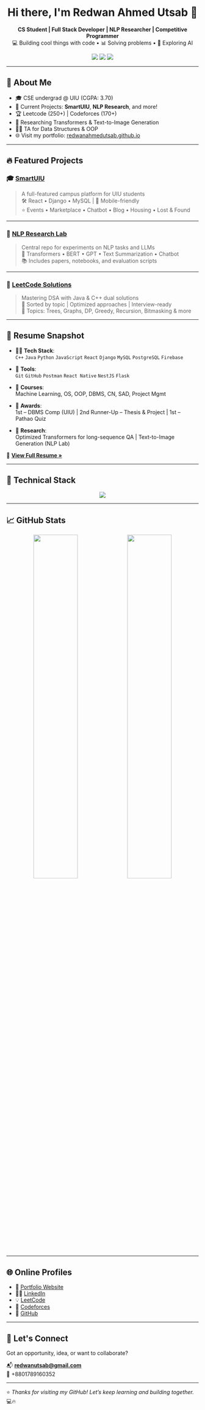 <h1 align="center">Hi there, I'm Redwan Ahmed Utsab 👋</h1>

<p align="center">
  <b>CS Student | Full Stack Developer | NLP Researcher | Competitive Programmer</b><br>
  💻 Building cool things with code • 📊 Solving problems • 🧠 Exploring AI
</p>

<p align="center">
  <a href="https://redwanahmedutsab.github.io" target="_blank"><img src="https://img.shields.io/badge/Portfolio-%23FF5722?style=for-the-badge&logo=Firefox&logoColor=white"/></a>
  <a href="https://www.linkedin.com/in/redwanahmedutsab" target="_blank"><img src="https://img.shields.io/badge/LinkedIn-%230077B5?style=for-the-badge&logo=linkedin&logoColor=white"/></a>
  <a href="mailto:redwanutsab@gmail.com"><img src="https://img.shields.io/badge/Email-D14836?style=for-the-badge&logo=gmail&logoColor=white"/></a>
</p>

---

## 🚀 About Me

- 🎓 CSE undergrad @ UIU (CGPA: 3.70)
- 🔭 Current Projects: **SmartUIU**, **NLP Research**, and more!
- 🏆 Leetcode (250+) | Codeforces (170+)
- 🧪 Researching Transformers & Text-to-Image Generation
- 🧑‍🏫 TA for Data Structures & OOP
- 🌐 Visit my portfolio: [redwanahmedutsab.github.io](https://redwanahmedutsab.github.io)

---

## 🔥 Featured Projects

### 🎓 [SmartUIU](https://github.com/redwanahmedutsab/smartuiu)
> A full-featured campus platform for UIU students  
🛠 React • Django • MySQL | 📱 Mobile-friendly  
⭐ Events • Marketplace • Chatbot • Blog • Housing • Lost & Found

---

### 🧠 [NLP Research Lab](https://github.com/redwanahmedutsab/NLP-Research)
> Central repo for experiments on NLP tasks and LLMs  
🧪 Transformers • BERT • GPT • Text Summarization • Chatbot  
📚 Includes papers, notebooks, and evaluation scripts

---

### 📘 [LeetCode Solutions](https://github.com/redwanahmedutsab/leetcode-solutions)
> Mastering DSA with Java & C++ dual solutions  
📂 Sorted by topic | Optimized approaches | Interview-ready  
🏁 Topics: Trees, Graphs, DP, Greedy, Recursion, Bitmasking & more

---

## 💼 Resume Snapshot

- 👨‍💻 **Tech Stack**:  
  `C++` `Java` `Python` `JavaScript` `React` `Django` `MySQL` `PostgreSQL` `Firebase`

- 🔗 **Tools**:  
  `Git` `GitHub` `Postman` `React Native` `NestJS` `Flask`

- 🧠 **Courses**:  
  Machine Learning, OS, OOP, DBMS, CN, SAD, Project Mgmt

- 🏅 **Awards**:  
  1st – DBMS Comp (UIU) | 2nd Runner-Up – Thesis & Project | 1st – Pathao Quiz

- 🔬 **Research**:  
  Optimized Transformers for long-sequence QA | Text-to-Image Generation (NLP Lab)

📄 **[View Full Resume »](https://redwanahmedutsab.github.io)**

---

## 🧠 Technical Stack

<p align="center">
  <img src="https://skillicons.dev/icons?i=cpp,java,python,js,react,django,mysql,postgres,firebase,git" />
</p>

---

## 📈 GitHub Stats

<p align="center">
  <img src="https://github-readme-stats.vercel.app/api?username=redwanahmedutsab&show_icons=true&theme=radical" width="48%"/>
  <img src="https://github-readme-stats.vercel.app/api/top-langs/?username=redwanahmedutsab&layout=compact&theme=radical" width="48%"/>
</p>

---

## 🌐 Online Profiles

- 🔗 [Portfolio Website](https://redwanahmedutsab.github.io)
- 👨‍💼 [LinkedIn](https://linkedin.com/in/redwanahmedutsab)
- 💡 [LeetCode](https://leetcode.com/redwanahmedutsab)
- 🎯 [Codeforces](https://codeforces.com/profile/redwanahmedutsab)
- 🐙 [GitHub](https://github.com/redwanahmedutsab)

---

## 🙌 Let's Connect

Got an opportunity, idea, or want to collaborate?

📬 **redwanutsab@gmail.com**  
📱 +8801789160352

---

⭐ *Thanks for visiting my GitHub! Let’s keep learning and building together.* 💻🔥

